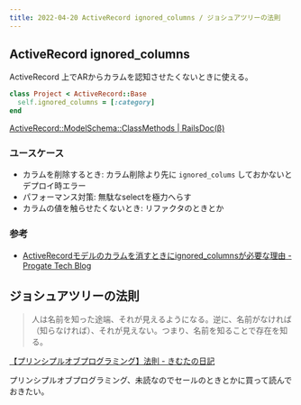 ```yaml
---
title: 2022-04-20 ActiveRecord ignored_columns / ジョシュアツリーの法則
---
```


## ActiveRecord ignored_columns

ActiveRecord 上でARからカラムを認知させたくないときに使える。

```rb
class Project < ActiveRecord::Base
  self.ignored_columns = [:category]
end
```

[ActiveRecord::ModelSchema::ClassMethods \| RailsDoc(β)](https://railsdoc.github.io/classes/ActiveRecord/ModelSchema/ClassMethods.html#method-i-ignored_columns-3D)

### ユースケース

- カラムを削除するとき: カラム削除より先に `ignored_colums` しておかないとデプロイ時エラー
- パフォーマンス対策: 無駄なselectを極力へらす
- カラムの値を触らせたくないとき: リファクタのときとか

### 参考

- [ActiveRecordモデルのカラムを消すときにignored_columnsが必要な理由 - Progate Tech Blog](https://tech.prog-8.com/entry/2020/12/08/093310)

## ジョシュアツリーの法則

> 人は名前を知った途端、それが見えるようになる。逆に、名前がなければ（知らなければ）、それが見えない。つまり、名前を知ることで存在を知る。

[【プリンシプルオブプログラミング】法則 - きむたの日記](https://ktr-05.hatenablog.com/entry/2019/07/07/184436#%E3%82%B8%E3%83%A7%E3%82%B7%E3%83%A5%E3%82%A2%E3%83%84%E3%83%AA%E3%83%BC%E3%81%AE%E6%B3%95%E5%89%87)

プリンシプルオブプログラミング、未読なのでセールのときとかに買って読んでおきたい。
